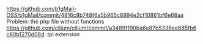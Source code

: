 https://github.com/b1gMail-OSS/b1gMail/commit/4816c8b748f6a5b965c8994e2cf10861bf6e68aa Problem: the php file without functions
https://github.com/cilium/cilium/commit/a3489f190ba6e87b5336ee685fb6c80b1270d06d .tpl extension

